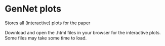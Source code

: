 # GenNet plots
Stores all (interactive) plots for the paper

Download and open the .html files in your browser for the interactive plots. Some files may take some time to load.

